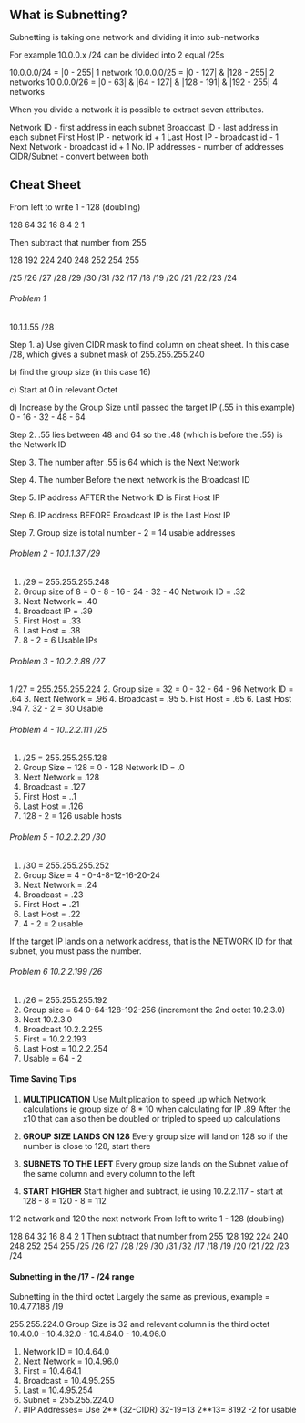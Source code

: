 ## What is Subnetting? 

Subnetting is taking one network and dividing it into sub-networks

For example 10.0.0.x /24 can be divided into 2 equal /25s

10.0.0.0/24 = |0 - 255| 1 network
10.0.0.0/25 = |0 - 127| & |128 - 255| 2 networks
10.0.0.0/26 = |0 - 63| & |64 - 127| & |128 - 191| & |192 - 255| 4 networks


When you divide a network it is possible to extract seven attributes.

Network ID - first address in each subnet
Broadcast ID - last address in each subnet
First Host IP - network id + 1
Last Host IP - broadcast id - 1
Next Network - broadcast id + 1
No. IP addresses - number of addresses
CIDR/Subnet - convert between both

## Cheat Sheet

From left to write 1 - 128 (doubling)

128   64   32   16   8    4    2    1

Then subtract that number from 255

128   192  224  240  248  252  254  255

/25   /26  /27  /28  /29  /30  /31  /32
/17   /18  /19  /20  /21  /22  /23  /24  

###### Problem 1

10.1.1.55 /28

Step 1. 
a) Use given CIDR mask to find column on cheat sheet. In this case /28, which gives a subnet mask of 255.255.255.240 


b) find the group size (in this case 16)

c) Start at 0 in relevant Octet

d) Increase by the Group Size until passed the target IP (.55 in this example)
0 - 16 - 32 - 48 - 64

Step 2.
.55 lies between 48 and 64 so the .48 (which is before the .55) is the Network ID 

Step 3. 
The number after .55 is 64 which is the Next Network 

Step 4.
The number Before the next network is the Broadcast ID 

Step 5.
IP address AFTER the Network ID is First Host IP

Step 6.
IP address BEFORE Broadcast IP is the Last Host IP

Step 7.
Group size is total number - 2 = 14 usable addresses


###### Problem 2 -  10.1.1.37 /29

1. /29 = 255.255.255.248
2. Group size of 8 = 0 - 8 - 16 - 24 - 32 - 40 Network ID = .32
3. Next Network = .40
4. Broadcast IP = .39
5. First Host = .33
6. Last Host = .38
7. 8 - 2 = 6 Usable IPs

###### Problem 3 - 10.2.2.88 /27
1 /27 = 255.255.255.224
2. Group size = 32 = 0 - 32 - 64 - 96 Network ID = .64
3. Next Network = .96
4. Broadcast = .95
5. Fist Host = .65
6. Last Host .94
7. 32 - 2 = 30 Usable

###### Problem 4 - 10..2.2.111 /25
1. /25 = 255.255.255.128 
2. Group Size = 128 = 0 - 128 Network ID = .0
3. Next Network = .128
4. Broadcast = .127
5. First Host = ..1
6. Last Host = .126
7. 128 - 2 = 126 usable hosts

###### Problem 5 - 10.2.2.20 /30
1. /30 = 255.255.255.252
2. Group Size = 4 - 0-4-8-12-16-20-24
3. Next Network = .24
4. Broadcast = .23
5. First Host = .21
6. Last Host = .22
7. 4 - 2 = 2 usable

If the target IP lands on a network address, that is the NETWORK ID for that subnet, you must pass the number.

###### Problem 6 10.2.2.199 /26
1. /26 = 255.255.255.192
2. Group size = 64 0-64-128-192-256 (increment the 2nd octet 10.2.3.0)
3. Next 10.2.3.0
4. Broadcast 10.2.2.255
5. First = 10.2.2.193
6. Last Host = 10.2.2.254
7. Usable = 64 - 2

#### Time Saving Tips

1. **MULTIPLICATION**
Use Multiplication to speed up which Network calculations ie group size of 8 * 10 when calculating for IP .89 
After the x10 that can also then be doubled or tripled to speed up calculations

2. **GROUP SIZE LANDS ON 128**
Every group size will land on 128 so if the number is close to 128, start there

3. **SUBNETS TO THE LEFT**
Every group size lands on the Subnet value of the same column and every column to the left 

4. **START HIGHER**
Start higher and subtract, ie using 10.2.2.117 - start at 128 - 8 = 120 - 8 = 112


112 network and 120 the next network
From left to write 1 - 128 (doubling)

128   64   32   16   8    4    2    1
Then subtract that number from 255
128   192  224  240  248  252  254  255
/25   /26  /27  /28  /29  /30  /31  /32
/17   /18  /19  /20  /21  /22  /23  /24  

#### Subnetting in the /17 - /24 range
Subnetting in the third octet
Largely the same as previous, example = 10.4.77.188 /19

255.255.224.0
Group Size is 32 and relevant column is the third octet
10.4.0.0 - 10.4.32.0 - 10.4.64.0 - 10.4.96.0

1. Network ID   = 10.4.64.0
2. Next Network = 10.4.96.0
3. First        = 10.4.64.1
4. Broadcast    = 10.4.95.255
5. Last         = 10.4.95.254
6. Subnet       = 255.255.224.0
7. #IP Addresses= Use 2** (32-CIDR) 32-19=13 2**13= 8192 -2 for usable